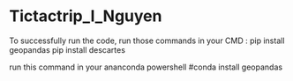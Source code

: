 # Tictactrip_I_Nguyen

To successfully run the code, run those commands in your CMD : 
pip install geopandas
pip install descartes

run this command in your ananconda powershell
#conda install geopandas

